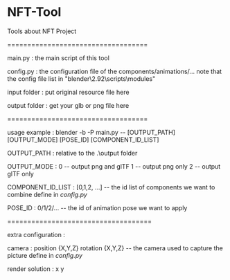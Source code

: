 # NFT-Tool
Tools about NFT Project

===================================

main.py : the main script of this tool

config.py : the configuration file of the components/animations/...
	note that the config file list in "blender\2.92\scripts\modules"

input folder : put original resource file here

output folder : get your glb or png file here

===================================

usage example :
	blender -b -P main.py -- [OUTPUT_PATH] [OUTPUT_MODE] [POSE_ID] [COMPONENT_ID_LIST]

OUTPUT_PATH :
	relative to the .\output folder

OUTPUT_MODE :
	0 -- output png and glTF
	1 -- output png only
	2 -- output glTF only

COMPONENT_ID_LIST :
	[0,1,2, ...] -- the id list of components  we want to combine
		define in *config.py*

POSE_ID :
	0/1/2/... -- the id of animation pose we want to apply 

====================================

extra configuration :

camera : 
	position {X,Y,Z} rotation {X,Y,Z} -- the camera used to capture the picture
				define in *config.py*

render solution :
	x y 